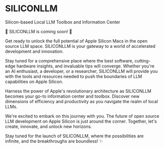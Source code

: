 # SILICONLLM
Silicon-based Local LLM Toolbox and Information Center

🌟 SILICONLLM is coming soon! 🚀

Get ready to unlock the full potential of Apple Silicon Macs in the open source LLM space. SILICONLLM is your gateway to a world of accelerated development and innovation.

Stay tuned for a comprehensive place where the best software, cutting-edge hardware insights, and invaluable tips will converge. Whether you're an AI enthusiast, a developer, or a researcher, SILICONLLM will provide you with the tools and resources needed to push the boundaries of LLM capabilities on Apple Silicon.

Harness the power of Apple's revolutionary architecture as SILICONLLM becomes your go-to information center and toolbox. Discover new dimensions of efficiency and productivity as you navigate the realm of local LLMs.

We're excited to embark on this journey with you. The future of open source LLM development on Apple Silicon is just around the corner. Together, let's create, innovate, and unlock new horizons.

Stay tuned for the launch of SILICONLLM, where the possibilities are infinite, and the breakthroughs are boundless! ✨
